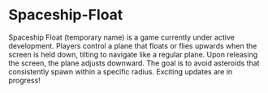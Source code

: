 # Spaceship-Float
Spaceship Float (temporary name) is a game currently under active development. Players control a plane that floats or flies upwards when the screen is held down, tilting to navigate like a regular plane. Upon releasing the screen, the plane adjusts downward. The goal is to avoid asteroids that consistently spawn within a specific radius. Exciting updates are in progress!
